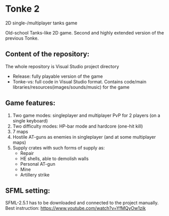 # Tonke 2
2D single-/multiplayer tanks game

Old-school Tanks-like 2D game. Second and highly extended version of the previous Tonke.

## Content of the repository:
The whole repository is Visual Studio project directory
* Release: fully playable version of the game
* Tonke-vs: full code in Visual Studio format. Contains code/main libraries/resources(images/sounds/music) for the game

## Game features:
1. Two game modes: singleplayer and multiplayer PvP for 2 players (on a single keyboard)
2. Two difficulty modes: HP-bar mode and hardcore (one-hit kill)
3. 7 maps
4. Hostile AT-guns as enemies in singleplayer (and at some multiplayer maps)
5. Supply crates with such forms of supply as:
   * Repair
   * HE shells, able to demolish walls
   * Personal AT-gun
   * Mine
   * Artillery strike

## SFML setting:
SFML-2.5.1 has to be downloaded and connected to the project manually. Best instruction:
https://www.youtube.com/watch?v=YfMQyOw1zik

